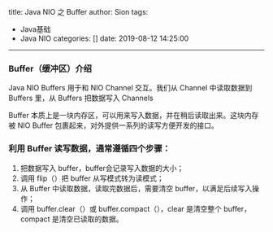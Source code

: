 title: Java NIO 之 Buffer
author: Sion
tags:
  - Java基础
  - Java NIO
categories: []
date: 2019-08-12 14:25:00
---
### Buffer（缓冲区）介绍

Java NIO Buffers 用于和 NIO Channel 交互。我们从 Channel 中读取数据到 Buffers 里，从 Buffers 把数据写入 Channels

Buffer 本质上是一块内存区，可以用来写入数据，并在稍后读取出来。这块内存被 NIO Buffer 包裹起来，对外提供一系列的读写方便开发的接口。

<!-- more -->

### 利用 Buffer 读写数据，通常遵循四个步骤：

1. 把数据写入 buffer，buffer会记录写入数据的大小；
2. 调用 flip（）把 buffer 从写模式转为读模式；
3. 从 Buffer 中读取数据，读取完数据后，需要清空 buffer，以满足后续写入操作；
4. 调用 buffer.clear（）或 buffer.compact（），clear 是清空整个 buffer，compact 是清空已读取的数据。

